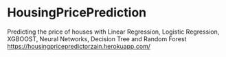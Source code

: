 # HousingPricePrediction
Predicting the price of houses with Linear Regression, Logistic Regression, XGBOOST, Neural Networks, Decision Tree and Random Forest
https://housingpricepredictorzain.herokuapp.com/ 
